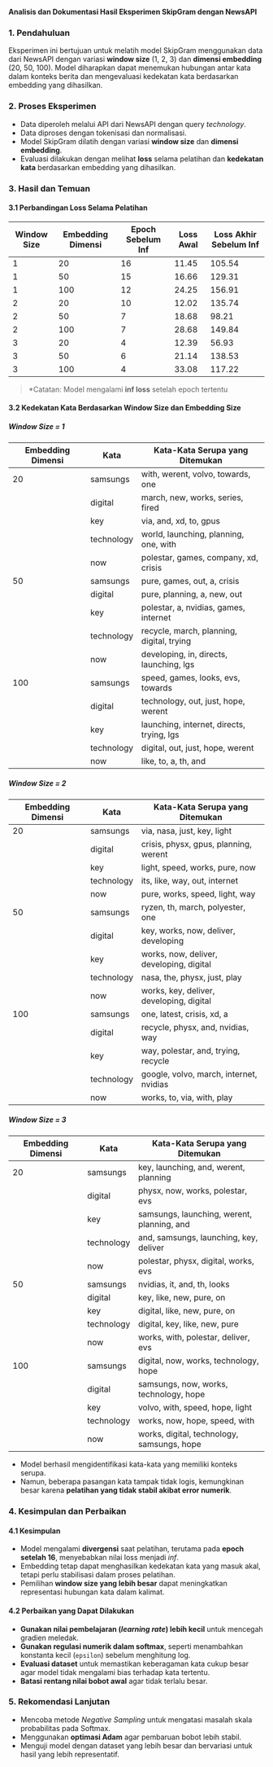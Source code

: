 **Analisis dan Dokumentasi Hasil Eksperimen SkipGram dengan NewsAPI**

### **1. Pendahuluan**
Eksperimen ini bertujuan untuk melatih model SkipGram menggunakan data dari NewsAPI dengan variasi **window size** (1, 2, 3) dan **dimensi embedding** (20, 50, 100). Model diharapkan dapat menemukan hubungan antar kata dalam konteks berita dan mengevaluasi kedekatan kata berdasarkan embedding yang dihasilkan.

### **2. Proses Eksperimen**
- Data diperoleh melalui API dari NewsAPI dengan query *technology*.
- Data diproses dengan tokenisasi dan normalisasi.
- Model SkipGram dilatih dengan variasi **window size** dan **dimensi embedding**.
- Evaluasi dilakukan dengan melihat **loss** selama pelatihan dan **kedekatan kata** berdasarkan embedding yang dihasilkan.

### **3. Hasil dan Temuan**
#### **3.1 Perbandingan Loss Selama Pelatihan**
| Window Size | Embedding Dimensi | Epoch Sebelum Inf | Loss Awal | Loss Akhir Sebelum Inf |
|------------|------------------|-------------------|-----------|------------------------|
| 1          | 20               | 16                | 11.45     | 105.54                 |
| 1          | 50               | 15                | 16.66     | 129.31                 |
| 1          | 100              | 12                | 24.25     | 156.91                 |
| 2          | 20               | 10                | 12.02     | 135.74                 |
| 2          | 50               | 7                 | 18.68     | 98.21                  |
| 2          | 100              | 7                 | 28.68     | 149.84                 |
| 3          | 20               | 4                 | 12.39     | 56.93                  |
| 3          | 50               | 6                 | 21.14     | 138.53                 |
| 3          | 100              | 4                 | 33.08     | 117.22                 |

> *Catatan: Model mengalami **inf loss** setelah epoch tertentu

#### **3.2 Kedekatan Kata Berdasarkan Window Size dan Embedding Size**

##### **Window Size = 1**
| Embedding Dimensi | Kata        | Kata-Kata Serupa yang Ditemukan |
|------------------|------------|--------------------------------|
| 20               | samsungs   | with, werent, volvo, towards, one |
|                  | digital    | march, new, works, series, fired |
|                  | key        | via, and, xd, to, gpus |
|                  | technology | world, launching, planning, one, with |
|                  | now        | polestar, games, company, xd, crisis |
| 50               | samsungs   | pure, games, out, a, crisis |
|                  | digital    | pure, planning, a, new, out |
|                  | key        | polestar, a, nvidias, games, internet |
|                  | technology | recycle, march, planning, digital, trying |
|                  | now        | developing, in, directs, launching, lgs |
| 100              | samsungs   | speed, games, looks, evs, towards |
|                  | digital    | technology, out, just, hope, werent |
|                  | key        | launching, internet, directs, trying, lgs |
|                  | technology | digital, out, just, hope, werent |
|                  | now        | like, to, a, th, and |

##### **Window Size = 2**
| Embedding Dimensi | Kata        | Kata-Kata Serupa yang Ditemukan |
|------------------|------------|--------------------------------|
| 20               | samsungs   | via, nasa, just, key, light |
|                  | digital    | crisis, physx, gpus, planning, werent |
|                  | key        | light, speed, works, pure, now |
|                  | technology | its, like, way, out, internet |
|                  | now        | pure, works, speed, light, way |
| 50               | samsungs   | ryzen, th, march, polyester, one |
|                  | digital    | key, works, now, deliver, developing |
|                  | key        | works, now, deliver, developing, digital |
|                  | technology | nasa, the, physx, just, play |
|                  | now        | works, key, deliver, developing, digital |
| 100              | samsungs   | one, latest, crisis, xd, a |
|                  | digital    | recycle, physx, and, nvidias, way |
|                  | key        | way, polestar, and, trying, recycle |
|                  | technology | google, volvo, march, internet, nvidias |
|                  | now        | works, to, via, with, play |

##### **Window Size = 3**
| Embedding Dimensi | Kata        | Kata-Kata Serupa yang Ditemukan |
|------------------|------------|--------------------------------|
| 20               | samsungs   | key, launching, and, werent, planning |
|                  | digital    | physx, now, works, polestar, evs |
|                  | key        | samsungs, launching, werent, planning, and |
|                  | technology | and, samsungs, launching, key, deliver |
|                  | now        | polestar, physx, digital, works, evs |
| 50               | samsungs   | nvidias, it, and, th, looks |
|                  | digital    | key, like, new, pure, on |
|                  | key        | digital, like, new, pure, on |
|                  | technology | digital, key, like, new, pure |
|                  | now        | works, with, polestar, deliver, evs |
| 100              | samsungs   | digital, now, works, technology, hope |
|                  | digital    | samsungs, now, works, technology, hope |
|                  | key        | volvo, with, speed, hope, light |
|                  | technology | works, now, hope, speed, with |
|                  | now        | works, digital, technology, samsungs, hope |

- Model berhasil mengidentifikasi kata-kata yang memiliki konteks serupa.
- Namun, beberapa pasangan kata tampak tidak logis, kemungkinan besar karena **pelatihan yang tidak stabil akibat error numerik**.

### **4. Kesimpulan dan Perbaikan**
#### **4.1 Kesimpulan**
- Model mengalami **divergensi** saat pelatihan, terutama pada **epoch setelah 16**, menyebabkan nilai loss menjadi *inf*.
- Embedding tetap dapat menghasilkan kedekatan kata yang masuk akal, tetapi perlu stabilisasi dalam proses pelatihan.
- Pemilihan **window size yang lebih besar** dapat meningkatkan representasi hubungan kata dalam kalimat.

#### **4.2 Perbaikan yang Dapat Dilakukan**
- **Gunakan nilai pembelajaran (*learning rate*) lebih kecil** untuk mencegah gradien meledak.
- **Gunakan regulasi numerik dalam softmax**, seperti menambahkan konstanta kecil (`epsilon`) sebelum menghitung log.
- **Evaluasi dataset** untuk memastikan keberagaman kata cukup besar agar model tidak mengalami bias terhadap kata tertentu.
- **Batasi rentang nilai bobot awal** agar tidak terlalu besar.

### **5. Rekomendasi Lanjutan**
- Mencoba metode *Negative Sampling* untuk mengatasi masalah skala probabilitas pada Softmax.
- Menggunakan **optimasi Adam** agar pembaruan bobot lebih stabil.
- Menguji model dengan dataset yang lebih besar dan bervariasi untuk hasil yang lebih representatif.

